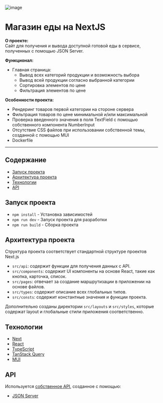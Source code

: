 ![image](https://github.com/Tatiana-Polonskaya/food-shop/assets/112598242/7acf3aeb-64af-4da3-a26b-ca0142f1bd59)


# Магазин еды на NextJS

**О проекте:**\
  Сайт для получения и вывода доступной готовой еды в сервисе, полученных с помощью JSON Server.


**Функционал:**
- Главная страница:
  - Вывод всех категорий продукции и возможность выбора  
  - Вывод всей продукции согласно выбранной категории
  - Сортировка элементов по цене
  - Фильтрация элементов по цене
 
**Особенности проекта:**
- Рендеринг товаров первой категории на стороне сервера  
- Фильтрация товаров по цене минимальной и/или максимальной 
- Проверка введенного значения в поля TextField с помощью собственного компонента NumberInput
- Отсутствие CSS файлов при использовании собственной темы, созданной с помощью MUI
- Dockerfile

----
## Содержание
- [Запуск проекта](#запуск-проекта)
- [Архитектура проекта](#архитектура-проекта)
- [Технологии](#технологии)
- [API](#api)

## Запуск проекта

- `npm install` - Установка зависимостей
- `npm run dev` - Запуск проекта для разработки
- `npm run build` - Сборка проекта

## Архитектура проекта

Структура проекта соответствует стандартной структуре проектов Next.js

- `src/api`: содержит функции для получения данных с API.
- `src/components`: содержит UI компоненты на основе React, такие как кнопка, карточка, список.
- `src/pages`: отвечает за создание маршрутизации в приложении на основе файлов.
- `src/types`: содержит описание всех глобальных типов.
- `src/consts`: содержит константные значения и функции проекта.

Дополнительно созданы директории `src/layouts` и `src/styles`, которые содержат layout и глобальные стили приложения соответственно.

## Технологии

- [Next](https://nextjs.org/)
- [React](https://react.dev/blog/2023/03/16/introducing-react-dev)
- [TypeScript](https://www.typescriptlang.org/)
- [TanStack Query](https://tanstack.com/query/latest)
- [MUI](https://mui.com/)

## API

Используется [собственное API](https://github.com/Tatiana-Polonskaya/json-server), созданное с помощью:

- [JSON Server](https://www.npmjs.com/package/json-server)


